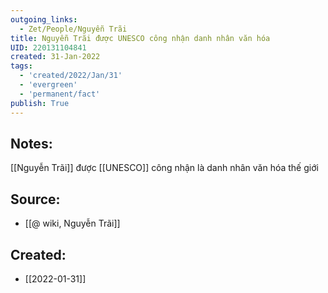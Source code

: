 ```yaml
---
outgoing_links:
  - Zet/People/Nguyễn Trãi
title: Nguyễn Trãi được UNESCO công nhận danh nhân văn hóa
UID: 220131104841
created: 31-Jan-2022
tags:
  - 'created/2022/Jan/31'
  - 'evergreen'
  - 'permanent/fact'
publish: True
---
```

## Notes:
[[Nguyễn Trãi]] được [[UNESCO]] công nhận là danh nhân văn hóa thế giới

## Source:
- [[@ wiki, Nguyễn Trãi]]



## Created:
- [[2022-01-31]]
